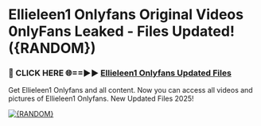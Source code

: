 # Ellieleen1 Onlyfans Original Videos 0nlyFans Leaked - Files Updated! ({RANDOM})

<h3>🔴 CLICK HERE 🌐==►► <a href="https://betterlinks.top/A2PfLJ" rel="nofollow">Ellieleen1 Onlyfans Updated Files</a></h3>

Get Ellieleen1 Onlyfans and all content. Now you can access all videos and pictures of Ellieleen1 Onlyfans. New Updated Files 2025!

[![{RANDOM}](https://i.imgur.com/ppqm5kG.gif)](https://betterlinks.top/A2PfLJ)